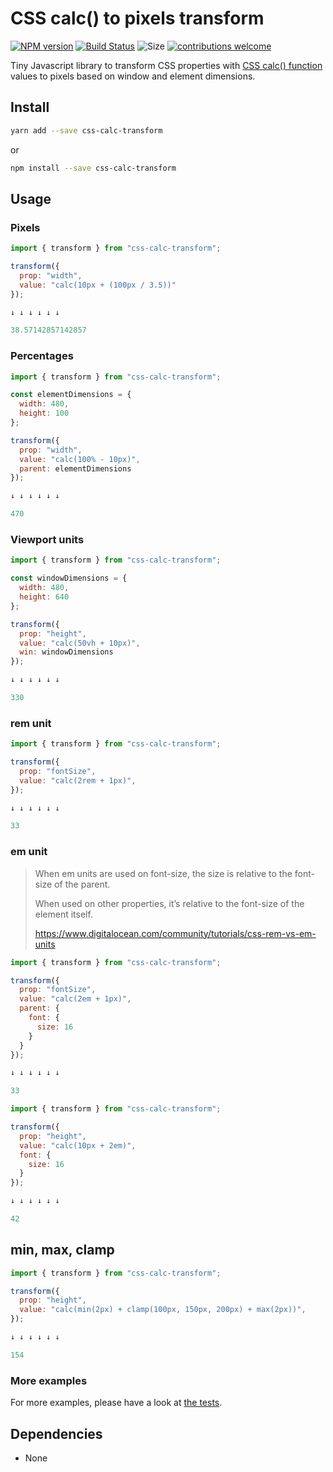 # CSS calc() to pixels transform

[![NPM version](http://img.shields.io/npm/v/css-calc-transform.svg)](https://www.npmjs.org/package/css-calc-transform)
[![Build Status](https://github.com/kristerkari/css-calc-transform/workflows/Tests/badge.svg)](https://github.com/kristerkari/css-calc-transform/actions?workflow=Tests)
![Size](https://img.shields.io/bundlephobia/minzip/css-calc-transform.svg)
[![contributions welcome](https://img.shields.io/badge/contributions-welcome-brightgreen.svg?style=flat)](https://egghead.io/courses/how-to-contribute-to-an-open-source-project-on-github)

Tiny Javascript library to transform CSS properties with [CSS calc() function](https://developer.mozilla.org/en-US/docs/Web/CSS/calc) values to pixels based on window and element dimensions.

## Install

```sh
yarn add --save css-calc-transform
```

or

```sh
npm install --save css-calc-transform
```

## Usage

### Pixels

```js
import { transform } from "css-calc-transform";

transform({
  prop: "width",
  value: "calc(10px + (100px / 3.5))"
});

↓ ↓ ↓ ↓ ↓ ↓

38.57142857142857
```

### Percentages

```js
import { transform } from "css-calc-transform";

const elementDimensions = {
  width: 480,
  height: 100
};

transform({
  prop: "width",
  value: "calc(100% - 10px)",
  parent: elementDimensions
});

↓ ↓ ↓ ↓ ↓ ↓

470
```

### Viewport units

```js
import { transform } from "css-calc-transform";

const windowDimensions = {
  width: 480,
  height: 640
};

transform({
  prop: "height",
  value: "calc(50vh + 10px)",
  win: windowDimensions
});

↓ ↓ ↓ ↓ ↓ ↓

330
```

### rem unit

```js
import { transform } from "css-calc-transform";

transform({
  prop: "fontSize",
  value: "calc(2rem + 1px)",
});

↓ ↓ ↓ ↓ ↓ ↓

33
```

### em unit

> When em units are used on font-size, the size is relative to the font-size of the parent.
>
> When used on other properties, it’s relative to the font-size of the element itself.
>
> https://www.digitalocean.com/community/tutorials/css-rem-vs-em-units

```js
import { transform } from "css-calc-transform";

transform({
  prop: "fontSize",
  value: "calc(2em + 1px)",
  parent: {
    font: {
      size: 16
    }
  }
});

↓ ↓ ↓ ↓ ↓ ↓

33
```

```js
import { transform } from "css-calc-transform";

transform({
  prop: "height",
  value: "calc(10px + 2em)",
  font: {
    size: 16
  }
});

↓ ↓ ↓ ↓ ↓ ↓

42
```

## min, max, clamp

```js
import { transform } from "css-calc-transform";

transform({
  prop: "height",
  value: "calc(min(2px) + clamp(100px, 150px, 200px) + max(2px))",
});

↓ ↓ ↓ ↓ ↓ ↓

154
```

### More examples

For more examples, please have a look at [the tests](__tests__/index.spec.js).

## Dependencies

- None

